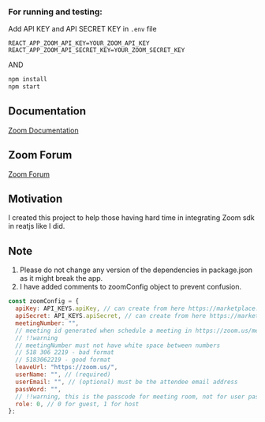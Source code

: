 ### For running and testing:

Add API KEY and API SECRET KEY in `.env` file

```
REACT_APP_ZOOM_API_KEY=YOUR_ZOOM_API_KEY
REACT_APP_ZOOM_API_SECRET_KEY=YOUR_ZOOM_SECRET_KEY
```

AND

```bash
npm install
npm start
```

## Documentation

[Zoom Documentation](https://marketplace.zoom.us/docs/sdk/native-sdks/introduction)

## Zoom Forum

[Zoom Forum](https://devforum.zoom.us/)

## Motivation

I created this project to help those having hard time in integrating Zoom sdk in reatjs like I did.

## Note

1. Please do not change any version of the dependencies in package.json as it might break the app.
2. I have added comments to zoomConfig object to prevent confusion.

```js
const zoomConfig = {
  apiKey: API_KEYS.apiKey, // can create from here https://marketplace.zoom.us/
  apiSecret: API_KEYS.apiSecret, // can create from here https://marketplace.zoom.us/
  meetingNumber: "",
  // meeting id generated when schedule a meeting in https://zoom.us/meeting/schedule
  // !!warning
  // meetingNumber must not have white space between numbers
  // 518 306 2219 - bad format
  // 5183062219 - good format
  leaveUrl: "https://zoom.us/",
  userName: "", // (required)
  userEmail: "", // (optional) must be the attendee email address
  passWord: "",
  // !!warning, this is the passcode for meeting room, not for user password
  role: 0, // 0 for guest, 1 for host
};
```
